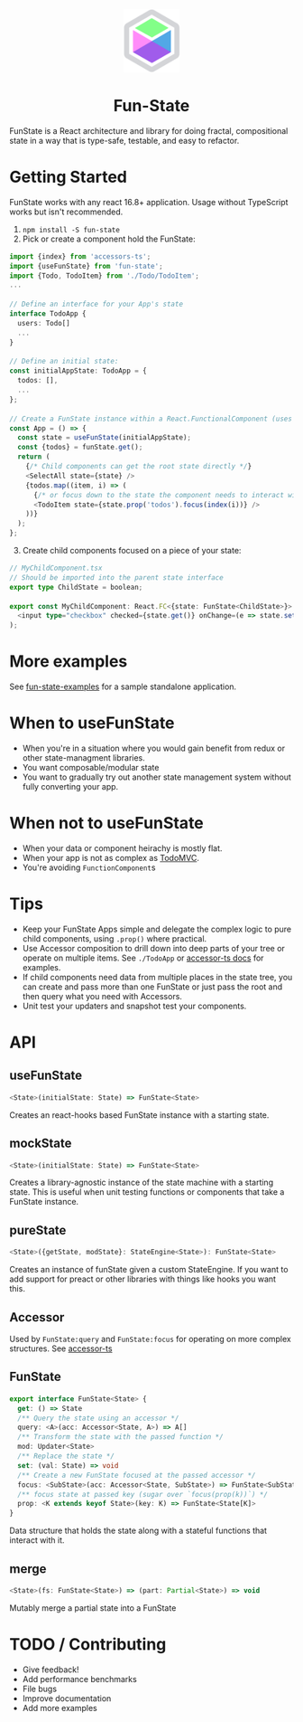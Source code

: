 <p align="center"><img src="docs/logo.svg" alt="" width="100" /></p>
<h1 align="center">Fun-State</h1>

FunState is a React architecture and library for doing fractal, compositional state in a way that is type-safe,
testable, and easy to refactor.

# Getting Started

FunState works with any react 16.8+ application. Usage without TypeScript works but isn't recommended.

1. `npm install -S fun-state`
2. Pick or create a component hold the FunState:

```ts
import {index} from 'accessors-ts';
import {useFunState} from 'fun-state';
import {Todo, TodoItem} from './Todo/TodoItem';
...

// Define an interface for your App's state
interface TodoApp {
  users: Todo[]
  ...
}

// Define an initial state:
const initialAppState: TodoApp = {
  todos: [],
  ...
};

// Create a FunState instance within a React.FunctionalComponent (uses react hooks)
const App = () => {
  const state = useFunState(initialAppState);
  const {todos} = funState.get();
  return (
    {/* Child components can get the root state directly */}
    <SelectAll state={state} />
    {todos.map((item, i) => (
      {/* or focus down to the state the component needs to interact with */}
      <TodoItem state={state.prop('todos').focus(index(i))} />
    ))}
  );
};
```

3. Create child components focused on a piece of your state:

```ts
// MyChildComponent.tsx
// Should be imported into the parent state interface
export type ChildState = boolean;

export const MyChildComponent: React.FC<{state: FunState<ChildState>}> = ({state}) => (
  <input type="checkbox" checked={state.get()} onChange=(e => state.set(e.currentTarget.checked))>
);
```

# More examples

See [fun-state-examples](https://github.com/jethrolarson/fun-state-examples) for a sample standalone application.

# When to useFunState

- When you're in a situation where you would gain benefit from redux or other state-managment libraries.
- You want composable/modular state
- You want to gradually try out another state management system without fully converting your app.

# When not to useFunState

- When your data or component heirachy is mostly flat.
- When your app is not as complex as [TodoMVC](https://todomvc.com/).
- You're avoiding `FunctionComponent`s

# Tips

- Keep your FunState Apps simple and delegate the complex logic to pure child components, using `.prop()` where practical.
- Use Accessor composition to drill down into deep parts of your tree or operate on multiple items. See `./TodoApp` or <a href="https://github.com/jethrolarson/accessor-ts">accessor-ts docs</a> for examples.
- If child components need data from multiple places in the state tree, you can create and pass more than one FunState or just pass the root and then query what you need with Accessors.
- Unit test your updaters and snapshot test your components.

# API

## useFunState

```ts
<State>(initialState: State) => FunState<State>
```

Creates an react-hooks based FunState instance with a starting state.

## mockState

```ts
<State>(initialState: State) => FunState<State>
```

Creates a library-agnostic instance of the state machine with a starting state. This is useful when unit testing functions or components that take a FunState instance.

## pureState

```ts
<State>({getState, modState}: StateEngine<State>): FunState<State>
```

Creates an instance of funState given a custom StateEngine. If you want to add support for preact or other libraries with things like hooks you want this.

## Accessor

Used by `FunState:query` and `FunState:focus` for operating on more complex structures. See <a href="https://github.com/jethrolarson/accessor-ts">accessor-ts</a>

## FunState

```ts
export interface FunState<State> {
  get: () => State
  /** Query the state using an accessor */
  query: <A>(acc: Accessor<State, A>) => A[]
  /** Transform the state with the passed function */
  mod: Updater<State>
  /** Replace the state */
  set: (val: State) => void
  /** Create a new FunState focused at the passed accessor */
  focus: <SubState>(acc: Accessor<State, SubState>) => FunState<SubState>
  /** focus state at passed key (sugar over `focus(prop(k))`) */
  prop: <K extends keyof State>(key: K) => FunState<State[K]>
}
```

Data structure that holds the state along with a stateful functions that interact with it.

## merge

```ts
<State>(fs: FunState<State>) => (part: Partial<State>) => void
```

Mutably merge a partial state into a FunState

# TODO / Contributing

- Give feedback!
- Add performance benchmarks
- File bugs
- Improve documentation
- Add more examples
